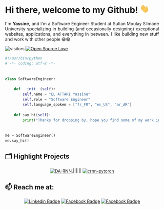 # Hi there, welcome to my Github! <img src="https://github.com/ABSphreak/ABSphreak/blob/master/gifs/Hi.gif" width="30px">

<p style="text-align: justify;"> I'm <strong>Yassine</strong>, and I'm a Software Engineer Student at Sultan Moulay Slimane University specializing in building (and occasionally designing) exceptional websites, applications, and everything in between. I like building new stuff and work with other people 😁😁</p>

![visitors](https://visitor-badge.laobi.icu/badge?page_id=ELATTARIYassine.ELATTARIYassine)
[![Open Source Love](https://badges.frapsoft.com/os/v1/open-source.svg?v=102)](https://github.com/ellerbrock/open-source-badge/)


```python
#!/usr/bin/python
# -*- coding: utf-8 -*-


class SoftwareEngineer:

    def __init__(self):
        self.name = "EL ATTARI Yassine"
        self.role = "Software Engineer"
        self.language_spoken = ["fr_FR", "en_US", "ar_AR"]

    def say_hi(self):
        print("Thanks for dropping by, hope you find some of my work interesting.")


me = SoftwareEngineer()
me.say_hi()
```
<!-- ## &#x1f4c8; GitHub Stats

<a href="https://github.com/ELATTARIYassine">
  <img align="center" src="https://github-readme-stats.vercel.app/api/top-langs/?username=ELATTARIYassine&hide=c%2B%2B,c,matlab,assembly&title_color=6aa6f8&text_color=8a919a&icon_color=6aa6f8&bg_color=22272e" alt="Zhenye's GitHub Stats" />
</a>

<a href="https://github.com/ELATTARIYassine">
  <img align="center" src="https://github-readme-stats.vercel.app/api?username=ELATTARIYassine&show_icons=true&line_height=27&count_private=true&title_color=6aa6f8&text_color=8a919a&icon_color=6aa6f8&bg_color=22272e" alt="Zhenye's GitHub Stats" />
</a> -->
<!-- 
## 🏆 GitHub Trophies

[![trophy](https://github-profile-trophy.vercel.app/?username=ELATTARIYassine&theme=nord&column=7)](https://github.com/ryo-ma/github-profile-trophy) -->


## 🗂️ Highlight Projects

<div align="center">
  <a href="https://github.com/ELATTARIYassine/NETFLIX-React">
    <img align="center" src="https://github-readme-stats.vercel.app/api/pin/?username=ELATTARIYassine&repo=NETFLIX-React&show_icons=true&line_height=27&title_color=6aa6f8&text_color=8a919a&icon_color=6aa6f8&bg_color=22272e" alt="DA-RNN" />
  </a>
  <span>||||||</span>
  <a href="https://github.com/ELATTARIYassine/react-firebase-slack-clone">
    <img align="center" src="https://github-readme-stats.vercel.app/api/pin/?username=ELATTARIYassine&repo=react-firebase-slack-clone&show_icons=true&line_height=27&title_color=6aa6f8&text_color=8a919a&icon_color=6aa6f8&bg_color=22272e" alt="crnn-pytorch" />
  </a>
</div> 

## 📫 Reach me at:
<div align="center">

   [![Linkedin Badge](https://img.shields.io/badge/-LinkedIn-blue?style=flat-square&logo=Linkedin&logoColor=white&link)](https://www.linkedin.com/in/elattari-yassine/)
  [![Facebook  Badge](https://img.shields.io/badge/Facebook-%231877F2.svg?&style=flat-square&logo=facebook&logoColor=white)](https://facebook.com/erwinRare)
  [![Facebook  Badge](https://img.shields.io/badge/Email-%231877F2.svg?&style=flat-square&logo=gmail&logoColor=white)](mailto:yassineattari64@gmail.com)
  
</div>
 
